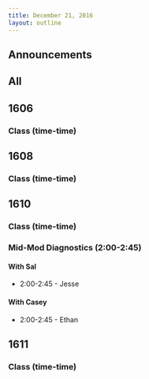 ```yaml
---
title: December 21, 2016
layout: outline
---
```



## Announcements


## All

## 1606

### Class (time-time)

## 1608

### Class (time-time)

## 1610

### Class (time-time)

### Mid-Mod Diagnostics (2:00-2:45)

#### With Sal

* 2:00-2:45 - Jesse

#### With Casey

* 2:00-2:45 - Ethan

## 1611

### Class (time-time)
